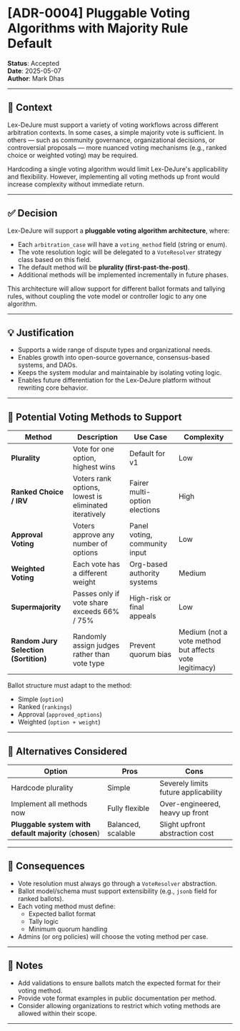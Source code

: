 # [ADR-0004] Pluggable Voting Algorithms with Majority Rule Default

**Status**: Accepted  
**Date**: 2025-05-07  
**Author**: Mark Dhas

---

## 🎯 Context

Lex-DeJure must support a variety of voting workflows across different arbitration contexts. In some cases, a simple majority vote is sufficient. In others — such as community governance, organizational decisions, or controversial proposals — more nuanced voting mechanisms (e.g., ranked choice or weighted voting) may be required.

Hardcoding a single voting algorithm would limit Lex-DeJure's applicability and flexibility. However, implementing all voting methods up front would increase complexity without immediate return.

---

## ✅ Decision

Lex-DeJure will support a **pluggable voting algorithm architecture**, where:

- Each `arbitration_case` will have a `voting_method` field (string or enum).
- The vote resolution logic will be delegated to a `VoteResolver` strategy class based on this field.
- The default method will be **plurality (first-past-the-post)**.
- Additional methods will be implemented incrementally in future phases.

This architecture will allow support for different ballot formats and tallying rules, without coupling the vote model or controller logic to any one algorithm.

---

## 💡 Justification

- Supports a wide range of dispute types and organizational needs.
- Enables growth into open-source governance, consensus-based systems, and DAOs.
- Keeps the system modular and maintainable by isolating voting logic.
- Enables future differentiation for the Lex-DeJure platform without rewriting core behavior.

---

## 🧠 Potential Voting Methods to Support

| Method | Description | Use Case | Complexity |
|--------|-------------|----------|------------|
| **Plurality** | Vote for one option, highest wins | Default for v1 | Low |
| **Ranked Choice / IRV** | Voters rank options, lowest is eliminated iteratively | Fairer multi-option elections | High |
| **Approval Voting** | Voters approve any number of options | Panel voting, community input | Low |
| **Weighted Voting** | Each vote has a different weight | Org-based authority systems | Medium |
| **Supermajority** | Passes only if vote share exceeds 66% / 75% | High-risk or final appeals | Low |
| **Random Jury Selection (Sortition)** | Randomly assign judges rather than vote type | Prevent quorum bias | Medium (not a vote method but affects vote legitimacy) |

Ballot structure must adapt to the method:
- Simple (`option`)
- Ranked (`rankings`)
- Approval (`approved_options`)
- Weighted (`option + weight`)

---

## 🔁 Alternatives Considered

| Option | Pros | Cons |
|--------|------|------|
| Hardcode plurality | Simple | Severely limits future applicability |
| Implement all methods now | Fully flexible | Over-engineered, heavy up front |
| **Pluggable system with default majority** (**chosen**) | Balanced, scalable | Slight upfront abstraction cost |

---

## 🧾 Consequences

- Vote resolution must always go through a `VoteResolver` abstraction.
- Ballot model/schema must support extensibility (e.g., `jsonb` field for ranked ballots).
- Each voting method must define:
  - Expected ballot format
  - Tally logic
  - Minimum quorum handling
- Admins (or org policies) will choose the voting method per case.

---

## 📍 Notes

- Add validations to ensure ballots match the expected format for their voting method.
- Provide vote format examples in public documentation per method.
- Consider allowing organizations to restrict which voting methods are allowed within their scope.

---

